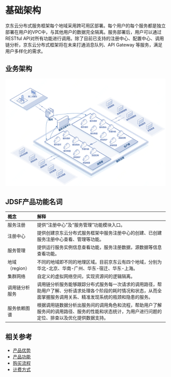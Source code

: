 # 基础架构
京东云分布式服务框架每个地域采用跨可用区部署。每个用户的每个服务都是独立部署在用户的VPC中，与其他用户的数据完全隔离。服务部署后，用户可以通过RESTful API对所有功能进行调用。除了目前已支持的注册中心、配置中心、调用链分析，京东云分布式框架将在未来打通消息队列、API Gateway 等服务，满足用户多样化的需求。



## 业务架构

![](../../../../image/Internet-Middleware/JD-Distributed-Service-Framework/jdsf-struct.png)



## JDSF产品功能名词

| 概念 | 解释 |
| :- | :- |
|  服务注册  |  提供“注册中心”及“服务管理”功能模块入口。 |
|  注册中心 | 提供创建京东云分布式服务框架中服务注册中心的创建、已创建服务注册中心查看、管理等功能。 |
|  服务管理  | 提供运行服务实例信息查看功能，服务注册数据，源数据等信息查看功能。  |
|  地域（region）  | 不同的地域即不同的地理区域。目前京东云有四个地域，分别为华北-北京、华南-广州、华东-宿迁、华东-上海。 |
|  集群网络  | 自定义的虚拟网络空间，实现资源间的逻辑隔离。 |
|  调用链分析服务   |  调用链分析服务能够跟踪分布式服务每一次请求的调用路径，帮助用户了解、分析请求处理各个阶段的耗时情况和状态，从而全面掌握服务调用关系、精准发现系统的瓶颈和隐患的服务。 |
|  服务依赖图谱  | 根据调用链数据分析出服务间的调用角色和流程，帮助用户了解服务间的调用路径、服务的性能和状态统计，为用户进行问题的定位、排查以及优化提供数据支持。 |



## 相关参考

- [产品优势](../Introduction/Benefits.md)
- [产品功能](../Introduction/Features.md)
- [购买流程](../Pricing/Purchase-Process.md)
- [计费方式](../Pricing/Billing-Overview.md)




